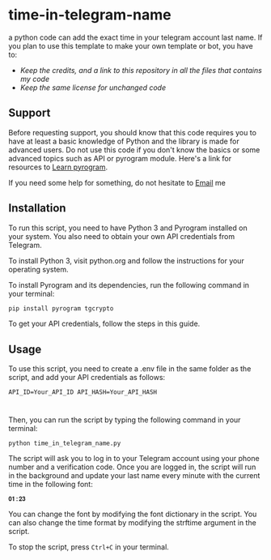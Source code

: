 # time-in-telegram-name
a python code can add the exact time in your telegram account last name.
If you plan to use this template to make your own template or bot, you have to:
-   *Keep the credits, and a link to this repository in all the files that contains my code*
-   *Keep the same license for unchanged code*

## Support

Before requesting support, you should know that this code requires you to have at least a basic knowledge of Python and the library is made for advanced users. Do not use this code if you don't know the basics or some advanced topics such as API or pyrogram module. Here's a link for resources to [Learn pyrogram](https://docs.pyrogram.org/).

If you need some help for something, do not hesitate to [Email](farbod.habibzadegan1390@gmail.com) me 

## Installation

To run this script, you need to have Python 3 and Pyrogram installed on your system. You also need to obtain your own API credentials from Telegram.

To install Python 3, visit python.org and follow the instructions for your operating system.

To install Pyrogram and its dependencies, run the following command in your terminal:

```powershell
pip install pyrogram tgcrypto
```

To get your API credentials, follow the steps in this guide.

## Usage

To use this script, you need to create a .env file in the same folder as the script, and add your API credentials as follows:

`API_ID=Your_API_ID
API_HASH=Your_API_HASH`

#

Then, you can run the script by typing the following command in your terminal:

`python time_in_telegram_name.py`

The script will ask you to log in to your Telegram account using your phone number and a verification code. Once you are logged in, the script will run in the background and update your last name every minute with the current time in the following font:

`𝟎𝟏:𝟐𝟑`

You can change the font by modifying the font dictionary in the script. You can also change the time format by modifying the strftime argument in the script.

To stop the script, press `Ctrl+C` in your terminal.


